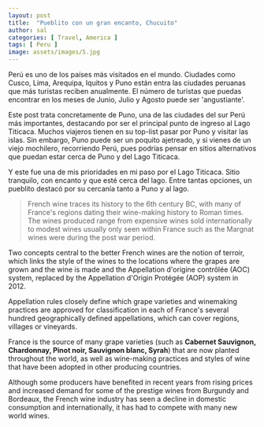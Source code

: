 ```yaml
---
layout: post
title:  "Pueblito con un gran encanto, Chucuito"
author: sal
categories: [ Travel, America ]
tags: [ Peru ]
image: assets/images/5.jpg
---
```


Perú es uno de los países más visitados en el mundo. Ciudades como Cusco, Lima, Arequipa, Iquitos y Puno están entra las ciudades peruanas que más turistas reciben anualmente. El número de turistas que puedas encontrar en los meses de Junio, Julio y Agosto puede ser 'angustiante'. 

Este post trata concretamente de Puno, una de las ciudades del sur Perú más importantes, destacando por ser el principal punto de ingreso al Lago Titicaca. Muchos viajeros tienen en su top-list pasar por Puno y visitar las islas. Sin embargo, Puno puede ser un poquito ajetreado, y si vienes de un viejo mochilero, recorriendo Perú, pues podrías pensar en sitios alternativos que puedan estar cerca de Puno y del Lago Titicaca.

Y este fue una de mis prioridades en mi paso por el Lago Titicaca. Sitio tranquilo, con encanto y que esté cerca del lago. Entre tantas opciones, un pueblito destacó por su cercanía tanto a Puno y al lago. 

> French wine traces its history to the 6th century BC, with many of France's regions dating their wine-making history to Roman times. The wines produced range from expensive wines sold internationally to modest wines usually only seen within France such as the Margnat wines were during the post war period.

Two concepts central to the better French wines are the notion of terroir, which links the style of the wines to the locations where the grapes are grown and the wine is made and the Appellation d'origine contrôlée (AOC) system, replaced by the Appellation d'Origin Protégée (AOP) system in 2012. 

Appellation rules closely define which grape varieties and winemaking practices are approved for classification in each of France's several hundred geographically defined appellations, which can cover regions, villages or vineyards.

France is the source of many grape varieties (such as **Cabernet Sauvignon, Chardonnay, Pinot noir, Sauvignon blanc, Syrah**) that are now planted throughout the world, as well as wine-making practices and styles of wine that have been adopted in other producing countries. 

Although some producers have benefited in recent years from rising prices and increased demand for some of the prestige wines from Burgundy and Bordeaux, the French wine industry has seen a decline in domestic consumption and internationally, it has had to compete with many new world wines.